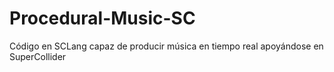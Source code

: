# Procedural-Music-SC
Código en SCLang capaz de producir música en tiempo real apoyándose en SuperCollider

